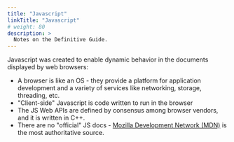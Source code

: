 ```yaml
---
title: "Javascript"
linkTitle: "Javascript"
# weight: 80
description: >
  Notes on the Definitive Guide.
---
```



Javascript was created to enable dynamic behavior in the documents displayed by web browsers:
- A browser is like an OS - they provide a platform for application development and a variety of services like networking, storage, threading, etc.
- "Client-side" Javascript is code written to run in the browser
- The JS Web APIs are defined by consensus among browser vendors, and it is written in C++. 
- There are no "official" JS docs - [Mozilla Development Network (MDN)](https://developer.mozilla.org/en-US/) is the most authoritative source.

